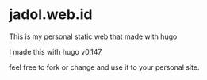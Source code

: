 # jadol.web.id

This is my personal static web that made with hugo

I made this with hugo v0.147

feel free to fork or change and use it to your personal site.
